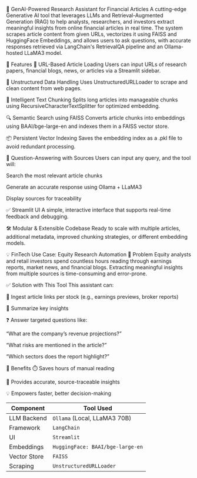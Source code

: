 🧠 GenAI-Powered Research Assistant for Financial Articles
A cutting-edge Generative AI tool that leverages LLMs and Retrieval-Augmented Generation (RAG) to help analysts, researchers, and investors extract meaningful insights from online financial articles in real time. The system scrapes article content from given URLs, vectorizes it using FAISS and HuggingFace Embeddings, and allows users to ask questions, with accurate responses retrieved via LangChain's RetrievalQA pipeline and an Ollama-hosted LLaMA3 model.

🚀 Features
🔗 URL-Based Article Loading
Users can input URLs of research papers, financial blogs, news, or articles via a Streamlit sidebar.

📄 Unstructured Data Handling
Uses UnstructuredURLLoader to scrape and clean content from web pages.

🧩 Intelligent Text Chunking
Splits long articles into manageable chunks using RecursiveCharacterTextSplitter for optimized embedding.

🔍 Semantic Search using FAISS
Converts article chunks into embeddings using BAAI/bge-large-en and indexes them in a FAISS vector store.

📦 Persistent Vector Indexing
Saves the embedding index as a .pkl file to avoid redundant processing.

🧠 Question-Answering with Sources
Users can input any query, and the tool will:

Search the most relevant article chunks

Generate an accurate response using Ollama + LLaMA3

Display sources for traceability

✅ Streamlit UI
A simple, interactive interface that supports real-time feedback and debugging.

🛠️ Modular & Extensible Codebase
Ready to scale with multiple articles, additional metadata, improved chunking strategies, or different embedding models.

💡 FinTech Use Case: Equity Research Automation
🧩 Problem
Equity analysts and retail investors spend countless hours reading through earnings reports, market news, and financial blogs. Extracting meaningful insights from multiple sources is time-consuming and error-prone.

✅ Solution with This Tool
This assistant can:

🔗 Ingest article links per stock (e.g., earnings previews, broker reports)

🧠 Summarize key insights

❓ Answer targeted questions like:

“What are the company’s revenue projections?”

“What risks are mentioned in the article?”

“Which sectors does the report highlight?”

🎯 Benefits
⏱️ Saves hours of manual reading

🎯 Provides accurate, source-traceable insights

💡 Empowers faster, better decision-making

| Component    | Tool Used                        |
| ------------ | -------------------------------- |
| LLM Backend  | `Ollama` (Local, LLaMA3 70B)     |
| Framework    | `LangChain`                      |
| UI           | `Streamlit`                      |
| Embeddings   | `HuggingFace: BAAI/bge-large-en` |
| Vector Store | `FAISS`                          |
| Scraping     | `UnstructuredURLLoader`          |
